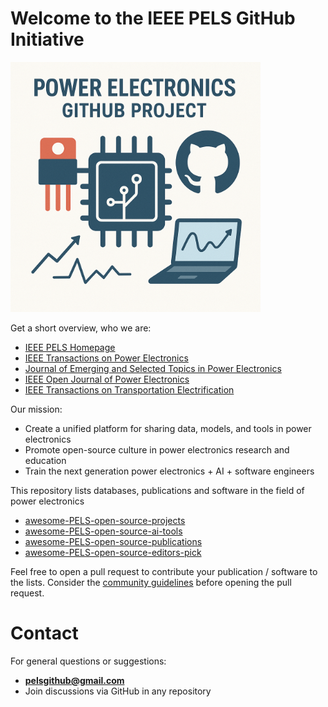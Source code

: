 # Welcome to the IEEE PELS GitHub Initiative
<img src="logo.png" height="400">

Get a short overview, who we are:
 * [IEEE PELS Homepage](https://www.ieee-pels.org/)
 * [IEEE Transactions on Power Electronics](https://www.ieee-pels.org/publications/transactions-on-power-electronics/)
 * [Journal of Emerging and Selected Topics in Power Electronics](https://www.ieee-pels.org/publications/journal-of-emerging-and-selected-topics-in-power-electronics/)
 * [IEEE Open Journal of Power Electronics](https://www.ieee-pels.org/publications/open-journal-of-power-electronics/)
 * [IEEE Transactions on Transportation Electrification](https://www.ieee-pels.org/publications/transactions-on-transportation-electrification/)

Our mission: 
 * Create a unified platform for sharing data, models, and tools in power electronics
 * Promote open-source culture in power electronics research and education
 * Train the next generation power electronics + AI + software engineers

This repository lists databases, publications and software in the field of power electronics
 * [awesome-PELS-open-source-projects](https://github.com/IEEE-PELS/awesome-open-source-power-electronics)
 * [awesome-PELS-open-source-ai-tools](https://github.com/IEEE-PELS/awesome-PELS-open-source-ai-tools)
 * [awesome-PELS-open-source-publications](https://github.com/IEEE-PELS/awesome-PELS-open-source-publications)
 * [awesome-PELS-open-source-editors-pick](https://github.com/IEEE-PELS/awesome-PELS-open-source-editors-pick)

Feel free to open a pull request to contribute your publication / software to the lists. Consider the [community guidelines](https://github.com/IEEE-PELS/community-guidelines) before opening the pull request.

# Contact

For general questions or suggestions:
- **pelsgithub@gmail.com**
- Join discussions via GitHub in any repository

